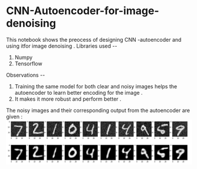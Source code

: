 # CNN-Autoencoder-for-image-denoising
This notebook shows the preocess of designing CNN -autoencoder and using itfor image denoising .
Libraries used --
1) Numpy
2) Tensorflow

Observations --
1) Training the same model for both clear and noisy images helps the autoencoder to learn better encoding for the image .
2) It makes it more robust and perform better .

The noisy images and their corresponding output from the autoencoder are given :
![image](cnn_auto.png)
   
